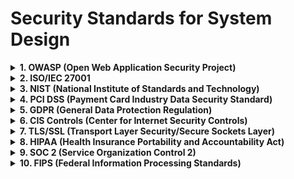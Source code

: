 # Security Standards for System Design

<details>
<summary><strong>1. OWASP (Open Web Application Security Project)</strong></summary>

- **OWASP Top 10**: A list of the most critical security risks to web applications, including SQL injection, cross-site scripting (XSS), and insecure deserialization.
- **OWASP ASVS (Application Security Verification Standard)**: A framework for testing the technical security controls in web applications, focusing on design and architecture security requirements.

</details>

<details>
<summary><strong>2. ISO/IEC 27001</strong></summary>

- An international standard for information security management, providing a framework for establishing, implementing, maintaining, and continually improving an information security management system (ISMS).
- Focuses on risk management, ensuring that risks to the confidentiality, integrity, and availability of information are effectively managed.

</details>

<details>
<summary><strong>3. NIST (National Institute of Standards and Technology)</strong></summary>

- **NIST Cybersecurity Framework**: Guidelines to help organizations manage and reduce cybersecurity risks, organized into five core functions: Identify, Protect, Detect, Respond, and Recover.
- **NIST SP 800-53**: A catalog of security and privacy controls for federal information systems and organizations, widely used in both public and private sectors.

</details>

<details>
<summary><strong>4. PCI DSS (Payment Card Industry Data Security Standard)</strong></summary>

- A set of security standards designed to ensure that all companies that accept, process, store, or transmit credit card information maintain a secure environment.
- Focuses on protecting cardholder data through encryption, access control, and regular security testing.

</details>

<details>
<summary><strong>5. GDPR (General Data Protection Regulation)</strong></summary>

- A regulation in the European Union that sets guidelines for the collection and processing of personal information from individuals within the EU.
- Requires systems to be designed with data protection in mind, including encryption, data minimization, and user consent management.

</details>

<details>
<summary><strong>6. CIS Controls (Center for Internet Security Controls)</strong></summary>

- A set of 20 controls that provide a prioritized path to improve cybersecurity defenses. The controls are designed to stop the most pervasive and dangerous attacks and provide actionable ways to prevent them.
- Includes controls for secure configuration, vulnerability management, and incident response.

</details>

<details>
<summary><strong>7. TLS/SSL (Transport Layer Security/Secure Sockets Layer)</strong></summary>

- Protocols designed to secure communications over a computer network. They are essential for ensuring that data transmitted between clients and servers is encrypted and secure from eavesdropping and tampering.

</details>

<details>
<summary><strong>8. HIPAA (Health Insurance Portability and Accountability Act)</strong></summary>

- A U.S. regulation that provides data privacy and security provisions for safeguarding medical information.
- Systems handling personal health information (PHI) must adhere to HIPAA’s security rules, which include requirements for encryption, access control, and audit trails.

</details>

<details>
<summary><strong>9. SOC 2 (Service Organization Control 2)</strong></summary>

- A standard for managing customer data based on five “trust service principles”—security, availability, processing integrity, confidentiality, and privacy.
- Particularly important for SaaS companies and service providers, SOC 2 ensures that the system is protected against unauthorized access and data breaches.

</details>

<details>
<summary><strong>10. FIPS (Federal Information Processing Standards)</strong></summary>

- A set of standards developed by the United States federal government for use in computer systems by non-military government agencies and contractors.
- Includes guidelines for encryption, secure key management, and authentication protocols.

</details>
